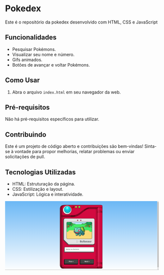 # Pokedex

Este é o repositório da pokedex desenvolvido com HTML, CSS e JavaScript

## Funcionalidades

- Pesquisar Pokémons.
- Visualizar seu nome e número.
- Gifs animados.
- Botões de avançar e voltar Pokémons.

## Como Usar

1. Abra o arquivo `index.html` em seu navegador da web.

## Pré-requisitos

Não há pré-requisitos específicos para utilizar.

## Contribuindo

Este é um projeto de código aberto e contribuições são bem-vindas! Sinta-se à vontade para propor melhorias, relatar problemas ou enviar solicitações de pull.

## Tecnologias Utilizadas

- HTML: Estruturação da página.
- CSS: Estilização e layout.
- JavaScript: Lógica e interatividade.

![foto](https://github.com/RhyanVictoor/Pokedex/blob/main/imagens/Captura%20de%20tela%202024-08-05%20181419.png?raw=true)
